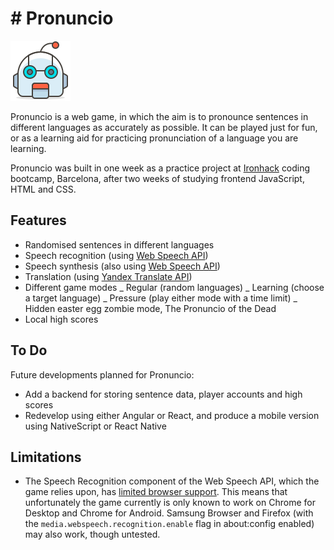 # # Pronuncio

![Pronuncio robot](images/robot-face.svg)

Pronuncio is a web game, in which the aim is to pronounce sentences in different languages as accurately as possible. It can be played just for fun, or as a learning aid for practicing pronunciation of a language you are learning.

Pronuncio was built in one week as a practice project at [Ironhack](http://www.ironhack.com) coding bootcamp, Barcelona, after two weeks of studying frontend JavaScript, HTML and CSS.

## Features

- Randomised sentences in different languages
- Speech recognition (using [Web Speech API](https://developer.mozilla.org/en-US/docs/Web/API/Web_Speech_API))
- Speech synthesis (also using [Web Speech API](https://developer.mozilla.org/en-US/docs/Web/API/Web_Speech_API))
- Translation (using [Yandex Translate API](https://tech.yandex.com/translate/))
- Different game modes
  _ Regular (random languages)
  _ Learning (choose a target language)
  _ Pressure (play either mode with a time limit)
  _ Hidden easter egg zombie mode, The Pronuncio of the Dead
- Local high scores

## To Do

Future developments planned for Pronuncio:

- Add a backend for storing sentence data, player accounts and high scores
- Redevelop using either Angular or React, and produce a mobile version using NativeScript or React Native

## Limitations

- The Speech Recognition component of the Web Speech API, which the game relies upon, has [limited browser support](https://www.caniuse.com/#feat=speech-recognition). This means that unfortunately the game currently is only known to work on Chrome for Desktop and Chrome for Android. Samsung Browser and Firefox (with the `media.webspeech.recognition.enable` flag in about:config enabled) may also work, though untested.
